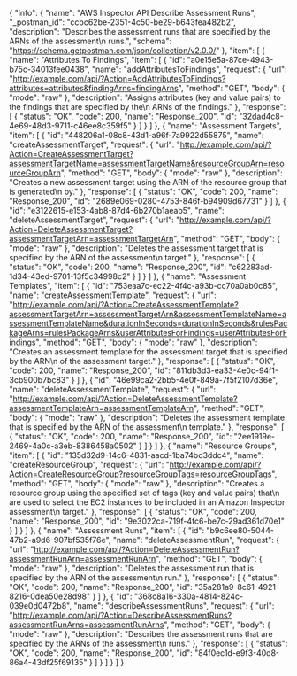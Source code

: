 {
  "info": {
    "name": "AWS Inspector API Describe Assessment Runs",
    "_postman_id": "ccbc62be-2351-4c50-be29-b643fea482b2",
    "description": "Describes the assessment runs that are specified by the ARNs of the assessment\n         runs.",
    "schema": "https://schema.getpostman.com/json/collection/v2.0.0/"
  },
  "item": [
    {
      "name": "Attributes To Findings",
      "item": [
        {
          "id": "a0e15e5a-87ce-4943-b75c-34013fee0438",
          "name": "addAttributesToFindings",
          "request": {
            "url": "http://example.com/api/?Action=AddAttributesToFindings?attributes=attributes&findingArns=findingArns",
            "method": "GET",
            "body": {
              "mode": "raw"
            },
            "description": "Assigns attributes (key and value pairs) to the findings that are specified by the\n         ARNs of the findings."
          },
          "response": [
            {
              "status": "OK",
              "code": 200,
              "name": "Response_200",
              "id": "32dad4c8-4e69-48d3-9711-c46ee8c359f5"
            }
          ]
        }
      ]
    },
    {
      "name": "Assessment Targets",
      "item": [
        {
          "id": "448206a1-08c8-43d1-a96f-7a9922d55875",
          "name": "createAssessmentTarget",
          "request": {
            "url": "http://example.com/api/?Action=CreateAssessmentTarget?assessmentTargetName=assessmentTargetName&resourceGroupArn=resourceGroupArn",
            "method": "GET",
            "body": {
              "mode": "raw"
            },
            "description": "Creates a new assessment target using the ARN of the resource group that is generated\n         by."
          },
          "response": [
            {
              "status": "OK",
              "code": 200,
              "name": "Response_200",
              "id": "2689e069-0280-4753-846f-b94909d67731"
            }
          ]
        },
        {
          "id": "e3122615-e153-4ab8-87d4-6b270b1aeab5",
          "name": "deleteAssessmentTarget",
          "request": {
            "url": "http://example.com/api/?Action=DeleteAssessmentTarget?assessmentTargetArn=assessmentTargetArn",
            "method": "GET",
            "body": {
              "mode": "raw"
            },
            "description": "Deletes the assessment target that is specified by the ARN of the assessment\n         target."
          },
          "response": [
            {
              "status": "OK",
              "code": 200,
              "name": "Response_200",
              "id": "c62283ad-1d34-43ed-9701-13f5c34998c2"
            }
          ]
        }
      ]
    },
    {
      "name": "Assessment Templates",
      "item": [
        {
          "id": "753eaa7c-ec22-4f4c-a93b-cc70a0ab0c85",
          "name": "createAssessmentTemplate",
          "request": {
            "url": "http://example.com/api/?Action=CreateAssessmentTemplate?assessmentTargetArn=assessmentTargetArn&assessmentTemplateName=assessmentTemplateName&durationInSeconds=durationInSeconds&rulesPackageArns=rulesPackageArns&userAttributesForFindings=userAttributesForFindings",
            "method": "GET",
            "body": {
              "mode": "raw"
            },
            "description": "Creates an assessment template for the assessment target that is specified by the ARN\n         of the assessment target."
          },
          "response": [
            {
              "status": "OK",
              "code": 200,
              "name": "Response_200",
              "id": "811db3d3-ea33-4e0c-94f1-3cb900b7bc83"
            }
          ]
        },
        {
          "id": "46e99ca2-2bb5-4e0f-849a-7f5f2107d36e",
          "name": "deleteAssessmentTemplate",
          "request": {
            "url": "http://example.com/api/?Action=DeleteAssessmentTemplate?assessmentTemplateArn=assessmentTemplateArn",
            "method": "GET",
            "body": {
              "mode": "raw"
            },
            "description": "Deletes the assessment template that is specified by the ARN of the assessment\n         template."
          },
          "response": [
            {
              "status": "OK",
              "code": 200,
              "name": "Response_200",
              "id": "2ee1919e-2469-4a0c-a3eb-8386458a0502"
            }
          ]
        }
      ]
    },
    {
      "name": "Resource Groups",
      "item": [
        {
          "id": "135d32d9-14c6-4831-aacd-1ba74bd3ddc4",
          "name": "createResourceGroup",
          "request": {
            "url": "http://example.com/api/?Action=CreateResourceGroup?resourceGroupTags=resourceGroupTags",
            "method": "GET",
            "body": {
              "mode": "raw"
            },
            "description": "Creates a resource group using the specified set of tags (key and value pairs) that\n         are used to select the EC2 instances to be included in an Amazon Inspector assessment\n         target."
          },
          "response": [
            {
              "status": "OK",
              "code": 200,
              "name": "Response_200",
              "id": "9e3022ca-719f-4fc6-be7c-29ad361d70e1"
            }
          ]
        }
      ]
    },
    {
      "name": "Assessment Runs",
      "item": [
        {
          "id": "b9c6ee80-5044-47b2-a9d6-907bf535f76e",
          "name": "deleteAssessmentRun",
          "request": {
            "url": "http://example.com/api/?Action=DeleteAssessmentRun?assessmentRunArn=assessmentRunArn",
            "method": "GET",
            "body": {
              "mode": "raw"
            },
            "description": "Deletes the assessment run that is specified by the ARN of the assessment\n         run."
          },
          "response": [
            {
              "status": "OK",
              "code": 200,
              "name": "Response_200",
              "id": "35a281a9-8c61-4921-8216-0dea50e28d98"
            }
          ]
        },
        {
          "id": "368c8a16-330a-4814-824c-039e0d0472b8",
          "name": "describeAssessmentRuns",
          "request": {
            "url": "http://example.com/api/?Action=DescribeAssessmentRuns?assessmentRunArns=assessmentRunArns",
            "method": "GET",
            "body": {
              "mode": "raw"
            },
            "description": "Describes the assessment runs that are specified by the ARNs of the assessment\n         runs."
          },
          "response": [
            {
              "status": "OK",
              "code": 200,
              "name": "Response_200",
              "id": "84f0ec1d-e9f3-40d8-86a4-43df25f69135"
            }
          ]
        }
      ]
    }
  ]
}